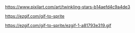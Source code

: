 https://www.pixilart.com/art/twinkling-stars-b14aefd4c9a4de3

https://ezgif.com/gif-to-sprite

https://ezgif.com/gif-to-sprite/ezgif-1-a81793e319.gif